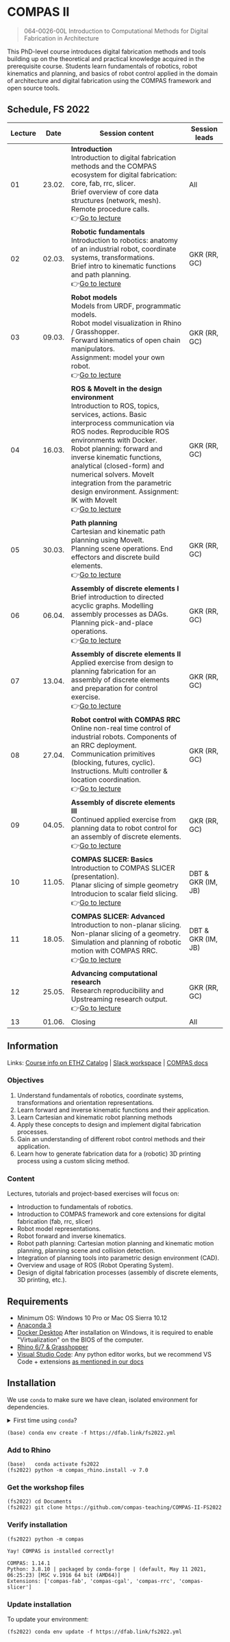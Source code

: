 # COMPAS II

> 064-0026-00L Introduction to Computational Methods for Digital Fabrication in Architecture

This PhD-level course introduces digital fabrication methods and tools building up on the theoretical and practical knowledge acquired in the prerequisite course. Students learn fundamentals of robotics, robot kinematics and planning, and basics of robot control applied in the domain of architecture and digital fabrication using the COMPAS framework and open source tools.

## Schedule, FS 2022

| Lecture | Date   | Session content                                                                                                                                                                                                                                                                                                                                                                                                                          | Session leads      |
|---------|--------|------------------------------------------------------------------------------------------------------------------------------------------------------------------------------------------------------------------------------------------------------------------------------------------------------------------------------------------------------------------------------------------------------------------------------------------|--------------------|
| 01      | 23.02. | **Introduction**<br>Introduction to digital fabrication methods and the COMPAS ecosystem for digital fabrication: core, fab, rrc, slicer.<br>Brief overview of core data structures (network, mesh).<br>Remote procedure calls.<br>👉[Go to lecture](lecture_01/README.md)                                                                                                                                                               | All                |
| 02      | 02.03. | **Robotic fundamentals**<br>Introduction to robotics: anatomy of an industrial robot, coordinate systems, transformations.<br>Brief intro to kinematic functions and path planning.<br>👉[Go to lecture](lecture_02/README.md)                                                                                                                                                                                                           | GKR (RR, GC)   |
| 03      | 09.03. | **Robot models**<br>Models from URDF, programmatic models.<br>Robot model visualization in Rhino / Grasshopper.<br>Forward kinematics of open chain manipulators.<br>Assignment: model your own robot.<br>👉[Go to lecture](lecture_03/README.md)                                                                                                                                                                                        | GKR (RR, GC)   |
| 04      | 16.03. | **ROS & MoveIt in the design environment**<br>Introduction to ROS, topics, services, actions. Basic interprocess communication via ROS nodes. Reproducible ROS environments with Docker.<br>Robot planning: forward and inverse kinematic  functions, analytical (closed-form) and numerical solvers. MoveIt integration from the parametric design environment. Assignment: IK with MoveIt<br>👉[Go to lecture](lecture_04/README.md)   | GKR (RR, GC)   |
| 05      | 30.03. | **Path planning**<br>Cartesian and kinematic path planning using MoveIt.<br>Planning scene operations. End effectors and discrete build elements.<br>👉[Go to lecture](lecture_05/README.md)                                                                                                                                                                                                                                             | GKR (RR, GC)   |
| 06      | 06.04. | **Assembly of discrete elements I**<br>Brief introduction to directed acyclic graphs. Modelling assembly processes as DAGs. Planning pick-and-place operations.<br>👉[Go to lecture](lecture_06/README.md)                                                                                                                                                                                                                               | GKR (RR, GC)   |
| 07      | 13.04. | **Assembly of discrete elements II**<br>Applied exercise from design to planning fabrication for an assembly of discrete elements and preparation for control exercise.<br>👉[Go to lecture](lecture_07/README.md)                                                                                                                                                                                                                       | GKR (RR, GC)   |
| 08      | 27.04. | **Robot control with COMPAS RRC**<br>Online non-real time control of industrial robots. Components of an RRC deployment. Communication primitives (blocking, futures, cyclic). Instructions. Multi controller & location coordination.<br>👉[Go to lecture](lecture_08/README.md)                                                                                                                                                        | GKR (RR, GC)   |
| 09      | 04.05. | **Assembly of discrete elements III**<br>Continued applied exercise from planning data to robot control for an assembly of discrete elements.<br>👉[Go to lecture](lecture_09/README.md)                                                                                                                                                                                                                                                 | GKR (RR, GC)   |
| 10      | 11.05. | **COMPAS SLICER: Basics**<br>Introduction to COMPAS SLICER (presentation).<br>Planar slicing of simple geometry<br>Introducion to scalar field slicing.<br>👉[Go to lecture](lecture_10/README.md)                                                                                                                                                                                                                                       | DBT & GKR (IM, JB) |
| 11      | 18.05. | **COMPAS SLICER: Advanced**<br>Introduction to non-planar slicing.<br>Non-planar slicing of a geometry.<br>Simulation and planning of robotic motion with COMPAS RRC.<br>👉[Go to lecture](lecture_11/README.md)                                                                                                                                                                                                                         | DBT & GKR (IM, JB) |
| 12      | 25.05. | **Advancing computational research**<br>Research reproducibility and Upstreaming research output.<br>👉[Go to lecture](lecture_12/README.md)                                                                                                                                                                                                                                                                                             | GKR (RR, GC)   |
| 13      | 01.06. | Closing                                                                                                                                                                                                                                                                                                                                                                                                                                   | All                |

## Information

Links:
[Course info on ETHZ Catalog](http://www.vvz.ethz.ch/Vorlesungsverzeichnis/lerneinheit.view?semkez=2022S&ansicht=KATALOGDATEN&lerneinheitId=159361&lang=en) |
[Slack workspace](https://join.slack.com/t/compasii/shared_invite/zt-14cbtllxc-zxZRErT54F4xayA6keTb0g) |
[COMPAS docs](https://compas.dev)

### Objectives

1. Understand fundamentals of robotics, coordinate systems, transformations and orientation representations.
1. Learn forward and inverse kinematic functions and their application.
1. Learn Cartesian and kinematic robot planning methods
1. Apply these concepts to design and implement digital fabrication processes.
1. Gain an understanding of different robot control methods and their application.
1. Learn how to generate fabrication data for a (robotic) 3D printing process using a custom slicing method.

### Content

Lectures, tutorials and project-based exercises will focus on:

* Introduction to fundamentals of robotics.
* Introduction to COMPAS framework and core extensions for digital fabrication (fab, rrc, slicer)
* Robot model representations.
* Robot forward and inverse kinematics.
* Robot path planning: Cartesian motion planning and kinematic motion planning, planning scene and collision detection.
* Integration of planning tools into parametric design environment (CAD).
* Overview and usage of ROS (Robot Operating System).
* Design of digital fabrication processes (assembly of discrete elements, 3D printing, etc.).

## Requirements

* Minimum OS: Windows 10 Pro or Mac OS Sierra 10.12
* [Anaconda 3](https://www.anaconda.com/distribution/)
* [Docker Desktop](https://www.docker.com/products/docker-desktop) After installation on Windows, it is required to enable "Virtualization" on the BIOS of the computer.
* [Rhino 6/7 & Grasshopper](https://www.rhino3d.com/download)
* [Visual Studio Code](https://code.visualstudio.com/): Any python editor works, but we recommend VS Code + extensions [as mentioned in our docs](https://gramaziokohler.github.io/compas_fab/latest/getting_started.html#working-in-visual-studio-code-1)

## Installation

We use `conda` to make sure we have clean, isolated environment for dependencies.

<details><summary>First time using <code>conda</code>?</summary>
<p>

Make sure you run this at least once:

    (base) conda config --add channels conda-forge

</p>
</details>

    (base) conda env create -f https://dfab.link/fs2022.yml

### Add to Rhino

    (base)   conda activate fs2022
    (fs2022) python -m compas_rhino.install -v 7.0

### Get the workshop files

    (fs2022) cd Documents
    (fs2022) git clone https://github.com/compas-teaching/COMPAS-II-FS2022

### Verify installation

    (fs2022) python -m compas

    Yay! COMPAS is installed correctly!

    COMPAS: 1.14.1
    Python: 3.8.10 | packaged by conda-forge | (default, May 11 2021, 06:25:23) [MSC v.1916 64 bit (AMD64)]
    Extensions: ['compas-fab', 'compas-cgal', 'compas-rrc', 'compas-slicer']

### Update installation

To update your environment:

    (fs2022) conda env update -f https://dfab.link/fs2022.yml
